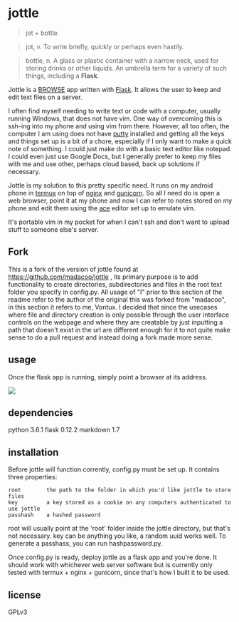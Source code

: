 # jottle

> jot + bottle

> jot, v. To write briefly, quickly or perhaps even hastily.

> bottle, n. A glass or plastic container with a narrow neck, used for storing drinks or 
other liquids. An umbrella term for a variety of such things, including a **Flask**.

Jottle is a [BROWSE](http://paul-m-jones.com/archives/291) app written with [Flask](http://flask.pocoo.org/). It allows the user to keep and edit text files on a server.

I often find myself needing to write text or code with a computer, usually running Windows, that does not have vim. One way of overcoming this is ssh-ing into my phone and using vim from there. However, all too often, the computer I am using does not have [putty](http://www.putty.org/) installed and getting all the keys and things set up is a bit of a chore, especially if I only want to make a quick note of something. I could just make do with a basic text editor like notepad. I could even just use Google Docs, but I generally prefer to keep my files with me and use other, perhaps cloud based, back up solutions if necessary.

Jottle is my solution to this pretty specific need. It runs on my android phone in [termux](https://termux.com/) on top of [nginx](http://nginx.org/) and [gunicorn](http://gunicorn.org/). So all I need do is open a web browser, point it at my phone and now I can refer to notes stored on my phone and edit them using the [ace](https://ace.c9.io/) editor set up to emulate vim.

It's portable vim in my pocket for when I can't ssh and don't want to upload stuff to someone else's server.

## Fork
This is a fork of the version of jottle found at https://github.com/madacoo/jottle , its primary purpose is to add functionality to create directories, subdirectories and files in the root text folder you specify in config.py. All usage of "I" prior to this section of the readme refer to the author of the original this was forked from "madacoo", in this section it refers to me, Vontux. I decided that since the usecases where file and directory creation is only possible through the user interface controls on the webpage and where they are creatable by just inputting a path that doesn't exist in the url are different enough for it to not quite make sense to do a pull request and instead doing a fork made more sense.

## usage

Once the flask app is running, simply point a browser at its address.

![](example.png)

## dependencies

python 3.6.1
flask 0.12.2
markdown 1.7

## installation

Before jottle will function corrently, config.py must be set up. It contains three properties:

    root        the path to the folder in which you'd like jottle to store files
    key         a key stored as a cookie on any computers authenticated to use jottle
    passhash    a hashed password

root will usually point at the 'root' folder inside the jottle directory, but that's not necessary. key can be anything you like, a random uuid works well. To generate a passhass, you can run hashpassword.py.

Once config.py is ready, deploy jottle as a flask app and you're done. It should work with whichever web server software but is currently only tested with termux + nginx + gunicorn, since that's how I built it to be used.

## license

GPLv3
